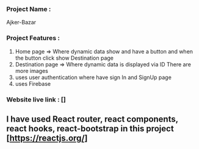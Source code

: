 
### Project Name :
Ajker-Bazar

### Project Features :
1. Home page => Where dynamic data show and have a button and when the button click show Destination page 
2. Destination page => Where dynamic data is displayed via ID There are more images
3. uses user authentication where have sign In and SignUp page 
4. uses Firebase

### Website live link : []

## I have used React router, react components, react hooks, react-bootstrap in this project  [https://reactjs.org/]
